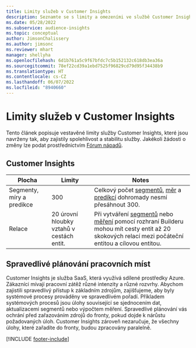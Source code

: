 ```yaml
---
title: Limity služeb v Customer Insights
description: Seznamte se s limity a omezeními ve službě Customer Insights SaaS.
ms.date: 05/28/2022
ms.subservice: audience-insights
ms.topic: conceptual
author: JimsonChalissery
ms.author: jimsonc
ms.reviewer: mhart
manager: shellyha
ms.openlocfilehash: 6d1b761a5c9f67bfdc7c5b152132c618db3ea36a
ms.sourcegitcommit: 78ef22cd39a1ebd7525f96829cd79d95f34438b9
ms.translationtype: HT
ms.contentlocale: cs-CZ
ms.lasthandoff: 06/07/2022
ms.locfileid: "8940660"
---
```

# <a name="service-limits-in-customer-insights"></a>Limity služeb v Customer Insights

Tento článek popisuje vestavěné limity služby Customer Insights, které jsou navrženy tak, aby zajistily spolehlivost a stabilitu služby. Jakékoli žádosti o změny lze podat prostřednictvím [Fórum nápadů](https://go.microsoft.com/fwlink/?linkid=2074172).

## <a name="customer-insights"></a>Customer Insights

| Plocha  | Limity  | Notes |
|-------------|---------------------------------------------------------------------|---------------------------------------------------------------------|
| Segmenty, míry a predikce | 300  | Celkový počet [segmentů](segments.md), [měr](measures.md) a [predíkcí](predictions.md) dohromady nesmí přesáhnout 300.  |
| Relace | 20 úrovní hloubky vztahů v cestách entit. | Při vytváření [segmentů](segments.md) nebo [měření](measures.md) pomocí rozhraní Builderu mohou mít cesty entit až 20 skokových relací mezi počáteční entitou a cílovou entitou.  |

## <a name="fair-scheduling-of-jobs"></a>Spravedlivé plánování pracovních míst

Customer Insights je služba SaaS, která využívá sdílené prostředky Azure. Zákazníci mívají pracovní zátěž různé intenzity a různé rozvrhy. Abychom zajistili spravedlivý přístup k základním zdrojům, zajišťujeme, aby byly systémové procesy prováděny ve spravedlivém pořadí. Příkladem systémových procesů jsou úlohy související se sjednocením dat, aktualizacemi segmentů nebo výpočtem měření. Spravedlivé plánování vás ochrání před zařazováním zdrojů do fronty, pokud dojde k nárůstu požadovaných úloh. Customer Insights zároveň nezaručuje, že všechny úlohy, které zařadíte do fronty, budou zpracovány paralelně.

[!INCLUDE [footer-include](includes/footer-banner.md)]
